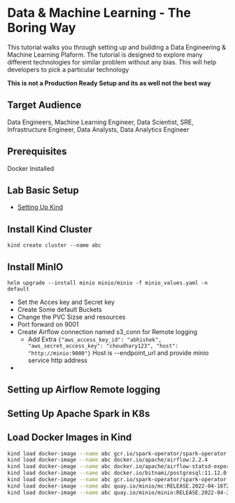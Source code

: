 # Data & Machine Learning - The Boring Way

This tutorial walks you through setting up and building a Data Engineering & Machine Learning Plaform. 
The tutorial is designed to explore many different technologies for similar problem without any bias. This will help developers
to pick a particular technology

__This is not a Production Ready Setup and its as well not the best way__


## Target Audience
Data Engineers, Machine Learning Engineer, Data Scientist, SRE, Infrastructure Engineer, Data Analysts, Data Analytics Engineer

## Prerequisites
Docker Installed

## Lab Basic Setup
* [Setting Up Kind](https://kind.sigs.k8s.io/docs/user/quick-start/)

## Install Kind Cluster
`kind create cluster --name abc`

## Install MinIO
`helm upgrade --install minio minio/minio -f minio_values.yaml -n default`

* Set the Acces key and Secret key 
* Create Some default Buckets
* Change the PVC Sizse and resources
* Port forward on 9001
* Create Airflow connection named s3_conn for Remote logging
  * Add Extra 
    `{"aws_access_key_id": "abhishek", "aws_secret_access_key": "choudhary123", "host": "http://minio:9000"}`
    Host is --endpoint_url and provide minio service http address
* 

## Setting up Airflow Remote logging


## Setting Up Apache Spark in K8s 


## Load Docker Images in Kind
```sh
kind load docker-image --name abc gcr.io/spark-operator/spark-operator:3.1.1
kind load docker-image --name abc docker.io/apache/airflow:2.2.4
kind load docker-image --name abc docker.io/apache/airflow-statsd-exporter-2021.04.28-v0.17.0
kind load docker-image --name abc docker.io/bitnami/postgresql:11.12.0-debian-10-r44
kind load docker-image --name abc gcr.io/spark-operator/spark-operator:3.1.1
kind load docker-image --name abc quay.io/minio/mc:RELEASE.2022-04-16T21-11-21Z
kind load docker-image --name abc quay.io/minio/minio:RELEASE.2022-04-26T01-20-24Z
```